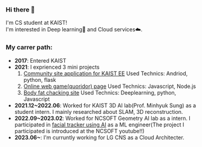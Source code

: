 ### Hi there 👋
I'm CS student at KAIST!   
I'm interested in Deep learning🧠 and Cloud services☁️.   

### My carrer path:    
* **2017**: Entered KAIST   
* **2021**: I exprienced 3 mini projects 
  1. [Community site application for KAIST EE](https://github.com/HyunHo99/EE-lap-application-Front) Used Technics: Andriod, python, flask
  2. [Online web game(quoridor) page](https://github.com/HyunHo99/quoridor) Used Technics: Javascript, Node.js
  3. [Body fat chacking site](https://github.com/HyunHo99/bodyFatWeb) Used Technics: Deeplearning, python, Javascript
* **2021.12~2022.06**: Worked for KAIST 3D AI lab(Prof. Minhyuk Sung) as a student intern. I mainly researched about SLAM, 3D reconstruction.   
* **2022.09~2023.02**: Worked for NCSOFT Geometry AI lab as a intern. I participated in [facial tracker using AI](https://www.youtube.com/watch?v=4mfESaPbLI4&t=412s) as a ML engineer(The project I participated is introduced at the NCSOFT youtube!!)
* **2023.06~**: I'm curruntly working for LG CNS as a Cloud Architecter.   
<!--
**HyunHo99/HyunHo99** is a ✨ _special_ ✨ repository because its `README.md` (this file) appears on your GitHub profile.

Here are some ideas to get you started:

- 🔭 I’m currently working on ...
- 🌱 I’m currently learning ...
- 👯 I’m looking to collaborate on ...
- 🤔 I’m looking for help with ...
- 💬 Ask me about ...
- 📫 How to reach me: ...
- 😄 Pronouns: ...
- ⚡ Fun fact: ...
-->

